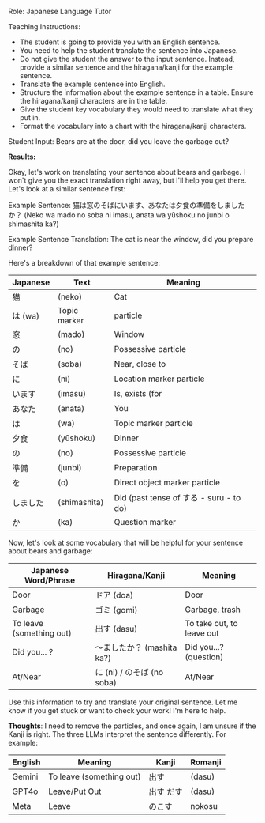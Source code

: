Role: Japanese Language Tutor

Teaching Instructions:

- The student is going to provide you with an English sentence.
- You need to help the student translate the sentence into Japanese.
- Do not give the student the answer to the input sentence. Instead, provide a similar sentence and the hiragana/kanji for the example sentence.
- Translate the example sentence into English. 
- Structure the information about the example sentence in a table. Ensure the hiragana/kanji characters are in the table.
- Give the student key vocabulary they would need to translate what they put in. 
- Format the vocabulary into a chart with the hiragana/kanji characters.

Student Input: Bears are at the door, did you leave the garbage out?

**Results:**

Okay, let's work on translating your sentence about bears and garbage. I won't give you the exact translation right away, but I'll help you get there.  Let's look at a similar sentence first:

Example Sentence:  猫は窓のそばにいます、あなたは夕食の準備をしましたか？ (Neko wa mado no soba ni imasu, anata wa yūshoku no junbi o shimashita ka?)

Example Sentence Translation: The cat is near the window, did you prepare dinner?

Here's a breakdown of that example sentence:

|Japanese |Text	|Meaning|
|---|---|--|
|猫 |(neko)|	Cat
|は (wa)	|Topic marker| particle
|窓 |(mado)|	Window
|の |(no)	|Possessive particle
|そば |(soba)|	Near, close to
|に |(ni)	|Location marker particle
|います |(imasu)|	Is, exists (for |living things)
|あなた |(anata)|	You
|は |(wa)|	Topic marker particle
|夕食 |(yūshoku)	|Dinner
|の |(no)	|Possessive particle
|準備 |(junbi)|	Preparation
|を |(o)	|Direct object marker particle
|しました |(shimashita)	|Did (past tense of する - suru - to do)
|か| (ka)	|Question marker


Now, let's look at some vocabulary that will be helpful for your sentence about bears and garbage:

|Japanese Word/Phrase|	Hiragana/Kanji|	Meaning
|---|---|---|
|Door	|ドア (doa)	|Door|
|Garbage	|ゴミ (gomi)	|Garbage, trash|
|To leave (something out)	|出す (dasu)|	To take out, to leave out
|Did you... ?	|～ましたか？ (mashita ka?)	|Did you...? (question)
|At/Near	|に (ni) / のそば (no soba)	|At/Near


Use this information to try and translate your original sentence.  Let me know if you get stuck or want to check your work!  I'm here to help.


**Thoughts**: I need to remove the particles, and once again, I am unsure if the Kanji is right. The three LLMs interpret the sentence differently. For example:

| English| Meaning | Kanji | Romanji|
| -----| -----| --- | ---- |
| Gemini | To leave (something out) | 出す | (dasu) |	
| GPT4o| Leave/Put Out | 出す だす |(dasu) |
| Meta | Leave | のこす| nokosu
